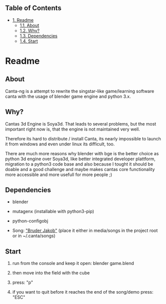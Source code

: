 <div id="table-of-contents">
<h2>Table of Contents</h2>
<div id="text-table-of-contents">
<ul>
<li><a href="#sec-1">1. Readme</a>
<ul>
<li><a href="#sec-1-1">1.1. About</a></li>
<li><a href="#sec-1-2">1.2. Why?</a></li>
<li><a href="#sec-1-3">1.3. Dependencies</a></li>
<li><a href="#sec-1-4">1.4. Start</a></li>
</ul>
</li>
</ul>
</div>
</div>

# Readme

## About

Canta-ng is a attempt to rewrite the singstar-like game/learning software canta with the usage of blender game engine and python 3.x.

## Why?

Cantas 3d Engine is Soya3d. 
That leads to several problems, but the most important right now is, that the engine is not maintained very well.

Therefore its hard to distribute / install Canta, its nearly impossible to launch it from windows and even under linux its difficult, too.

There are much more reasons why blender with bge is the better choice as python 3d engine over Soya3d, 
like better integrated developer plattform, migration to a python3 code base and also because
I tought it should be doable and a good challenge and maybe makes 
cantas core functionality more accessible and more usefull for more people ;)

## Dependencies

-   blender

-   mutagenx  (installable with python3-pip)

-   python-configobj

-   Song: ["Bruder Jakob"](https://github.com/spiderbit/canta-media)   (place it either in media/songs in the project root or in ~/.canta/songs)

## Start

1.  run from the console and keep it open: blender game.blend

2.  then move into the field with the cube

3.  press: "p"

4.  if you want to quit before it reaches the end of the song/demo press: "ESC"
